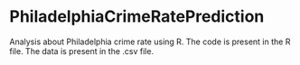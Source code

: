# PhiladelphiaCrimeRatePrediction
Analysis about Philadelphia crime rate using R.
The code is present in the R file.
The data is present in the .csv file.
